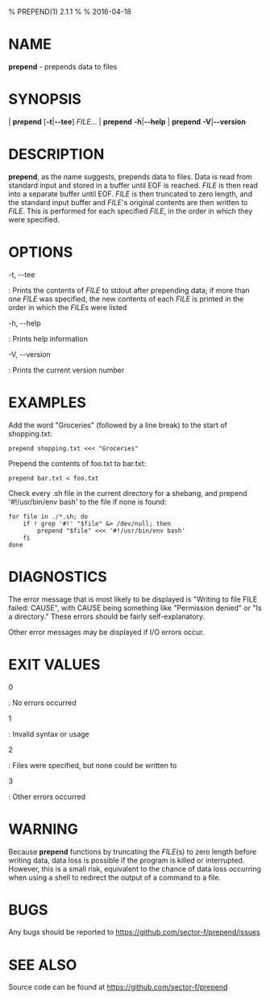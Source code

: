 % PREPEND(1) 2.1.1
%
% 2016-04-18

NAME
====

**prepend** - prepends data to files

SYNOPSIS
========

| **prepend** [**-t**|**--tee**] *FILE*...
| **prepend** **-h**|**--help**
| **prepend** **-V**|**--version**

DESCRIPTION
===========

**prepend**, as the name suggests, prepends data to files.
Data is read from standard input and stored in a buffer until EOF is reached.
*FILE* is then read into a separate buffer until EOF. *FILE* is then
truncated to zero length, and the standard input buffer and *FILE*'s
original contents are then written to *FILE*. This is performed
for each specified *FILE*, in the order in which they were specified.

OPTIONS
=======

-t, --tee

:	Prints the contents of *FILE* to stdout after prepending data;
	if more than one *FILE* was specified, the new contents of
	each *FILE* is printed in the order in which the *FILE*s were listed

-h, --help

:	Prints help information

-V, --version

:	Prints the current version number

EXAMPLES
========

Add the word "Groceries" (followed by a line break) to the start of shopping.txt:

	prepend shopping.txt <<< "Groceries"

Prepend the contents of foo.txt to bar.txt:

	prepend bar.txt < foo.txt

Check every .sh file in the current directory for a shebang, and prepend '#!/usr/bin/env bash' to the file if none is found:

~~~
for file in ./*.sh; do
	if ! grep '#!' "$file" &> /dev/null; then
		prepend "$file" <<< '#!/usr/bin/env bash'
	fi
done
~~~

DIAGNOSTICS
===========

The error message that is most likely to be displayed is "Writing to file FILE failed: CAUSE", with CAUSE being something like "Permission denied" or "Is a directory." These errors should be fairly self-explanatory.

Other error messages may be displayed if I/O errors occur.

EXIT VALUES
===========

0

:	No errors occurred

1

:	Invalid syntax or usage

2

:	Files were specified, but none could be written to

3

:	Other errors occurred

WARNING
=======

Because **prepend** functions by truncating the *FILE*(s) to zero length before
writing data, data loss is possible if the program is killed
or interrupted. However, this is a small risk, equivalent
to the chance of data loss occurring when using a shell to redirect
the output of a command to a file.

BUGS
====

Any bugs should be reported to <https://github.com/sector-f/prepend/issues>

SEE ALSO
========

Source code can be found at <https://github.com/sector-f/prepend>
